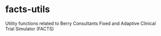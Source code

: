 # facts-utils
Utility functions related to Berry Consultants Fixed and Adaptive Clinical Trial Simulator (FACTS)
